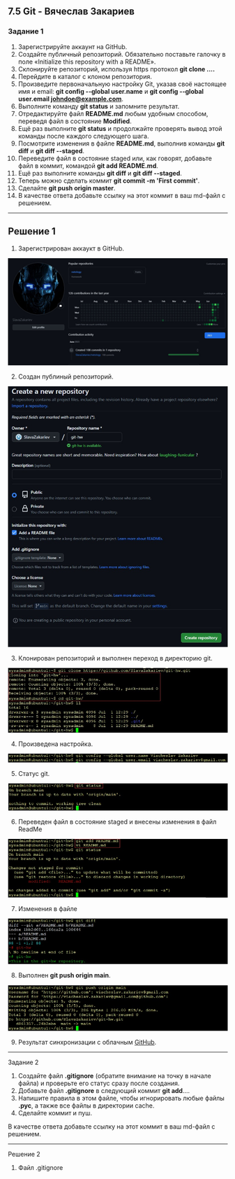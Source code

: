 
## 7.5 Git - Вячеслав Закариев

### Задание 1

1. Зарегистрируйте аккаунт на GitHub.
2. Создайте публичный репозиторий. Обязательно поставьте галочку в поле «Initialize this repository with a README».
3. Склонируйте репозиторий, используя https протокол **git clone ....**
4. Перейдите в каталог с клоном репозитория.
5. Произведите первоначальную настройку Git, указав своё настоящее имя и email: **git config --global user.name** и **git config --global user.email johndoe@example.com**.
6. Выполните команду **git status** и запомните результат.
7. Отредактируйте файл **README.md** любым удобным способом, переведя файл в состояние **Modified**.
8. Ещё раз выполните **git status** и продолжайте проверять вывод этой команды после каждого следующего шага.
9. Посмотрите изменения в файле **README.md**, выполнив команды **git diff** и **git diff --staged**.
10. Переведите файл в состояние staged или, как говорят, добавьте файл в коммит, командой **git add README.md**.
11. Ещё раз выполните команды **git diff** и **git diff --staged**.
12. Теперь можно сделать коммит **git commit -m 'First commit'**.
13. Сделайте **git push origin master**.
14. В качестве ответа добавьте ссылку на этот коммит в ваш md-файл с решением.

---

## Решение 1

1. Зарегистрирован аккаукт в GitHub.

![account](https://github.com/SlavaZakariev/netology/blob/c22ce3ca6b7e6f3283bf17a9d019e1457ba34e41/ci-cd/7.5_git/resources/git_1.1.jpg)

2. Создан публиный репозиторий.

![create](https://github.com/SlavaZakariev/netology/blob/c22ce3ca6b7e6f3283bf17a9d019e1457ba34e41/ci-cd/7.5_git/resources/git_1.2.jpg)

3. Клонирован репозиторий и выполнен переход в директорию git.

![clone](https://github.com/SlavaZakariev/netology/blob/ac4e45162ec152db07b4591b1cfb6956127f35eb/ci-cd/7.5_git/resources/git_1.3.jpg)

4. Произведена настройка.

![name](https://github.com/SlavaZakariev/netology/blob/ac4e45162ec152db07b4591b1cfb6956127f35eb/ci-cd/7.5_git/resources/git_1.4.jpg)

5. Статус git.

![status](https://github.com/SlavaZakariev/netology/blob/ac4e45162ec152db07b4591b1cfb6956127f35eb/ci-cd/7.5_git/resources/git_1.5.jpg)

6. Переведен файл в состояние staged и внесены изменения в файл ReadMe

![staged](https://github.com/SlavaZakariev/netology/blob/e3b461ffda9498a10d4861e9c1c452b784a6f28a/ci-cd/7.5_git/resources/git_1.6.jpg)

7. Изменения в файле

![diff](https://github.com/SlavaZakariev/netology/blob/e3b461ffda9498a10d4861e9c1c452b784a6f28a/ci-cd/7.5_git/resources/git_1.7.jpg)

8. Выполнен **git push origin main**.

![push](https://github.com/SlavaZakariev/netology/blob/6731b19cdaf56330cad08b66396fc6d8ec0d69c9/ci-cd/7.5_git/resources/git_1.8.jpg)

9. Результат синхронизации с облачным [GitHub](https://github.com/SlavaZakariev/git-hw/graphs/commit-activity).

---

Задание 2

1. Создайте файл **.gitignore** (обратите внимание на точку в начале файла) и проверьте его статус сразу после создания.
2. Добавьте файл **.gitignore** в следующий коммит **git add**....
3. Напишите правила в этом файле, чтобы игнорировать любые файлы **.pyc**, а также все файлы в директории cache.
4. Сделайте коммит и пуш.

В качестве ответа добавьте ссылку на этот коммит в ваш md-файл с решением.

---

Решение 2

1. Файл .gitignore

